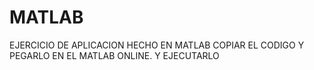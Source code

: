 # MATLAB
EJERCICIO DE APLICACION HECHO EN MATLAB
COPIAR EL CODIGO Y PEGARLO EN EL MATLAB ONLINE. Y EJECUTARLO
